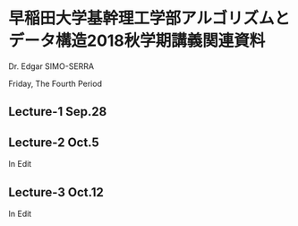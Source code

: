 # 早稲田大学基幹理工学部アルゴリズムとデータ構造2018秋学期講義関連資料

Dr. Edgar SIMO-SERRA

Friday, The Fourth Period

## Lecture-1 Sep.28

## Lecture-2 Oct.5

In Edit

## Lecture-3 Oct.12

In Edit